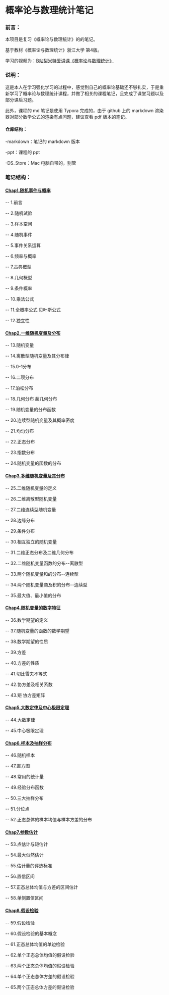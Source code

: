# 概率论与数理统计笔记

### 前言：

本项目是复习《概率论与数理统计》的的笔记。

基于教材《概率论与数理统计》浙江大学 第4版。

学习的视频为：[B站梨米特爱讲课《概率论与数理统计》](https://www.bilibili.com/video/BV1D741147G5?spm_id_from=333.788.videopod.episodes&vd_source=6eb606dcf1ba50cf37cbe4a348667b7e)

### 说明：

这是本人在学习强化学习的过程中，感觉到自己的概率论基础还不够扎实，于是重新学习了概率论与数理统计课程，并做了相关的课程笔记，且完成了课堂习题以及部分课后习题。



此外，课程的 md 笔记是使用 Typora 完成的，由于 github 上的 markdown 渲染器对部分数学公式的渲染有点问题，建议查看 pdf 版本的笔记。



#### 仓库结构：

-markdown：笔记的 markdown 版本

-ppt：课程的 ppt

-DS_Store：Mac 电脑自带的，别管



### 笔记结构：

#### [Chap1.随机事件与概率](https://github.com/niejnan/Probability-Theory-Notes/blob/main/Chap1.随机事件与概率.pdf)

-- 1.前言

-- 2.随机试验

-- 3.样本空间

-- 4.随机事件

-- 5.事件关系运算

-- 6.频率与概率

-- 7.古典概型

-- 8.几何概型

-- 9.条件概率

-- 10.乘法公式

-- 11.全概率公式 贝叶斯公式

-- 12.独立性

#### [Chap2.一维随机变量及分布](https://github.com/niejnan/Probability-Theory-Notes/blob/main/Chap2.一维随机变量及分布.pdf)

-- 13.随机变量

-- 14.离散型随机变量及其分布律

-- 15.0-1分布

-- 16.二项分布

-- 17.泊松分布

-- 18.几何分布 超几何分布

-- 19.随机变量的分布函数

-- 20.连续型随机变量及其概率密度

-- 21.均匀分布

-- 22.正态分布

-- 23.指数分布

-- 24.随机变量的函数的分布

#### [Chap3.多维随机变量及其分布](https://github.com/niejnan/Probability-Theory-Notes/blob/main/Chap3.多维随机变量及其分布.pdf)

-- 25.二维随机变量的定义

-- 26.二维离散型随机变量

-- 27.二维连续型随机变量

-- 28.边缘分布

-- 29.条件分布

-- 30.相互独立的随机变量

-- 31.二维正态分布及二维几何分布

-- 32.二维随机变量函数的分布--离散型

-- 33.两个随机变量和的分布--连续型

-- 34.两个随机变量商及积的分布--连续型

-- 35.最大值、最小值的分布

#### [Chap4.随机变量的数字特征](https://github.com/niejnan/Probability-Theory-Notes/blob/main/Chap4.随机变量的数字特征.pdf)

-- 36.数学期望的定义

-- 37.随机变量的函数的数学期望

-- 38.数学期望的性质

-- 39.方差

-- 40.方差的性质

-- 41.切比雪夫不等式

-- 42.协方差及相关系数

-- 43.矩 协方差矩阵

#### [Chap5.大数定律及中心极限定理](https://github.com/niejnan/Probability-Theory-Notes/blob/main/Chap5.大数定律与中心极限定理.pdf)

-- 44.大数定律

-- 45.中心极限定理

#### [Chap6.样本及抽样分布](https://github.com/niejnan/Probability-Theory-Notes/blob/main/Chap6.样本以及抽样分布.pdf)

-- 46.随机样本

-- 47.直方图

-- 48.常用的统计量

-- 49.经验分布函数

-- 50.三大抽样分布

-- 51.分位点

-- 52.正态总体的样本均值与样本方差的分布

#### [Chap7.参数估计](https://github.com/niejnan/Probability-Theory-Notes/blob/main/Chap7.参数估计.pdf)

-- 53.点估计与矩估计

-- 54.最大似然估计

-- 55.估计量的评选标准

-- 56.置信区间

-- 57.正态总体均值与方差的区间估计

-- 58.单侧置信区间

#### [Chap8.假设检验](https://github.com/niejnan/Probability-Theory-Notes/blob/main/Chap8.假设检验.pdf)

-- 59.假设检验

-- 60.假设检验的基本概念

-- 61.正态总体均值的单边检验

-- 62.单个正态总体均值的假设检验

-- 63.两个正态总体均值的假设检验

-- 64.单个正态总体方差的假设检验

-- 65.两个正态总体方差的假设检验



